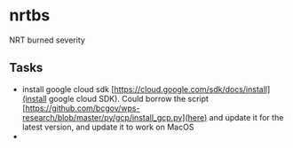 # nrtbs
NRT burned severity

## Tasks
* install google cloud sdk [https://cloud.google.com/sdk/docs/install](install google cloud SDK). Could borrow the script [https://github.com/bcgov/wps-research/blob/master/py/gcp/install_gcp.py](here) and update it for the latest version, and update it to work on MacOS 
* 
